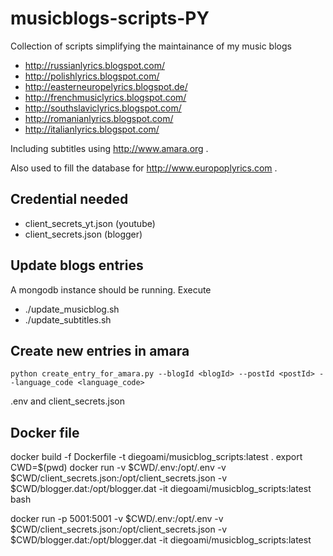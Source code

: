# musicblogs-scripts-PY

Collection of scripts simplifying the maintainance of my music blogs

* http://russianlyrics.blogspot.com/
* http://polishlyrics.blogspot.com/
* http://easterneuropelyrics.blogspot.de/
* http://frenchmusiclyrics.blogspot.com/
* http://southslaviclyrics.blogspot.com/
* http://romanianlyrics.blogspot.com/
* http://italianlyrics.blogspot.com/

Including subtitles using http://www.amara.org .

Also used to fill the database for http://www.europoplyrics.com .

## Credential needed

* client_secrets_yt.json (youtube)
* client_secrets.json (blogger)

## Update blogs entries

A mongodb instance should be running. Execute

* ./update_musicblog.sh
* ./update_subtitles.sh


## Create new entries in amara

```
python create_entry_for_amara.py --blogId <blogId> --postId <postId> --language_code <language_code>
```

.env and client_secrets.json

## Docker file

docker build -f Dockerfile -t diegoami/musicblog_scripts:latest .
export CWD=$(pwd)
docker run -v $CWD/.env:/opt/.env -v $CWD/client_secrets.json:/opt/client_secrets.json -v $CWD/blogger.dat:/opt/blogger.dat -it diegoami/musicblog_scripts:latest bash

docker run -p 5001:5001 -v $CWD/.env:/opt/.env -v $CWD/client_secrets.json:/opt/client_secrets.json -v $CWD/blogger.dat:/opt/blogger.dat -it diegoami/musicblog_scripts:latest